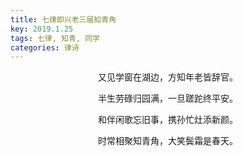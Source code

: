 ```yaml
---
title: 七律即兴老三届知青角
key: 2019.1.25
tags: 七律, 知青, 同学
categories: 律诗
---
```


<p align="center">又见学窗在湖边，方知年老皆辞官。
</p>
<p align="center">半生劳碌归园满，一旦蹉跎终平安。
</p>
<p align="center">和伴闲歌忘旧事，携孙忙灶添新颜。
</p>
<p align="center">时常相聚知青角，大笑鬓霜是春天。
</p>
